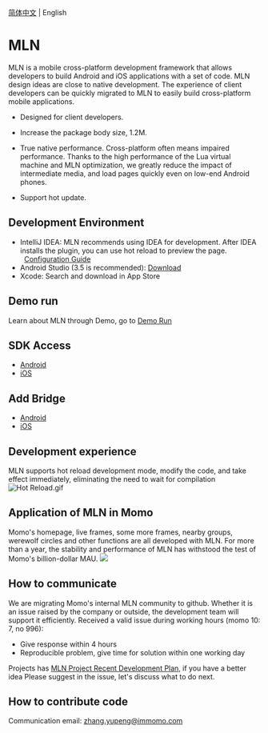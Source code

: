 [简体中文](./README.md) | English
# MLN
MLN is a mobile cross-platform development framework that allows developers to build Android and iOS applications with a set of code. MLN design ideas are close to native development. The experience of client developers can be quickly migrated to MLN to easily build cross-platform mobile applications.

* Designed for client developers.

* Increase the package body size, 1.2M.

* True native performance. Cross-platform often means impaired performance. Thanks to the high performance of the Lua virtual machine and MLN optimization, we greatly reduce the impact of intermediate media, and load pages quickly even on low-end Android phones.

* Support hot update.

## Development Environment
* IntelliJ IDEA: MLN recommends using IDEA for development. After IDEA installs the plugin, you can use hot reload to preview the page.
  [Configuration Guide](https://github.com/momotech/MLN/wiki/MLN-development-environment)
* Android Studio (3.5 is recommended): [Download](https://developer.android.com/studio/?gclid=EAIaIQobChMIoceaiI-q5gIVwWkqCh3nmAMREAAYASAAEgLoYfD_BwE)
* Xcode: Search and download in App Store

## Demo run
Learn about MLN through Demo, go to [Demo Run](https://github.com/momotech/MLN/wiki/Demo运行)

## SDK Access
* [Android](https://github.com/momotech/MLN/wiki/sdk-access#1-android-access)
* [iOS](https://github.com/momotech/MLN/wiki/sdk-access#2-ios-access)

## Add Bridge
* [Android](https://github.com/momotech/MLN/wiki/Create-Bridges#1-written-by-android-native-bridge)
* [iOS](https://github.com/momotech/MLN/wiki/Create-Bridges#2-written-by-ios-native-bridge)

## Development experience
MLN supports hot reload development mode, modify the code, and take effect immediately, eliminating the need to wait for compilation
![Hot Reload.gif](https://s.momocdn.com/w/u/others/custom/LuaNative/readme3.gif)

## Application of MLN in Momo
Momo's homepage, live frames, some more frames, nearby groups, werewolf circles and other functions are all developed with MLN. For more than a year, the stability and performance of MLN has withstood the test of Momo's billion-dollar MAU.
![](https://s.momocdn.com/w/u/others/2019/12/23/1577096701198-mln.png)
## How to communicate

We are migrating Momo's internal MLN community to github. Whether it is an issue raised by the company or outside, the development team will support it efficiently.
Received a valid issue during working hours (momo 10: 7, no 996):
+ Give response within 4 hours
+ Reproducible problem, give time for solution within one working day

Projects has [MLN Project Recent Development Plan](https://github.com/momotech/MLN/projects/1), if you have a better idea
Please suggest in the issue, let's discuss what to do next.

## How to contribute code

Communication email: zhang.yupeng@immomo.com